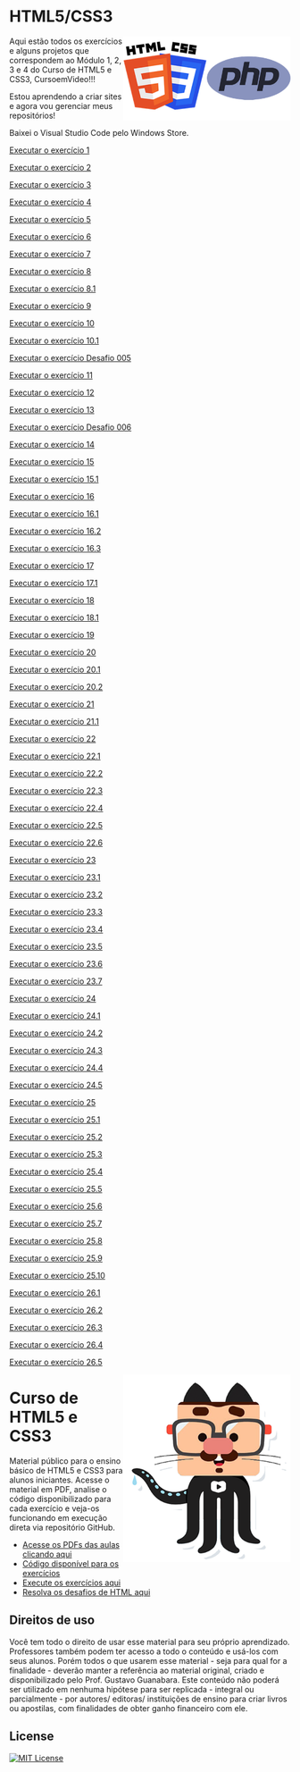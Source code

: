 # HTML5/CSS3

<img src="Imagem/php.webp" alt="PHP" align="right" width="150">

<img src="Imagem/HTML-CSS.png" alt="HTML-CSS" align="right" width="150">

Aqui estão todos os exercícios e alguns projetos que correspondem ao Módulo 1, 2, 3 e 4 do Curso de HTML5 e CSS3, CursoemVideo!!!

Estou aprendendo a criar sites e agora vou gerenciar meus repositórios!

Baixei o Visual Studio Code pelo Windows Store.

<a href= "https://anajulialeite.github.io/HTML-CSS/Exercícios/Exercício 1/index.html">Executar o exercício 1</a>

<a href= "https://anajulialeite.github.io/HTML-CSS/Exercícios/Exercício 2/index.html">Executar o exercício 2</a>

<a href= "https://anajulialeite.github.io/HTML-CSS/Exercícios/Exercício 3/index.html">Executar o exercício 3</a>

<a href= "https://anajulialeite.github.io/HTML-CSS/Exercícios/Exercício 4/index.html">Executar o exercício 4</a>

<a href= "https://anajulialeite.github.io/HTML-CSS/Exercícios/Exercício 5/index.html">Executar o exercício 5</a>

<a href= "https://anajulialeite.github.io/HTML-CSS/Exercícios/Exercício 6/index.html">Executar o exercício 6</a>

<a href= "https://anajulialeite.github.io/HTML-CSS/Exercícios/Exercício 7/index.html">Executar o exercício 7</a>

<a href= "https://anajulialeite.github.io/HTML-CSS/Exercícios/Exercício 8/index.html">Executar o exercício 8</a>

<a href= "https://anajulialeite.github.io/HTML-CSS/Exercícios/Exercício 8.1/index.html">Executar o exercício 8.1</a>

<a href= "https://anajulialeite.github.io/HTML-CSS/Exercícios/Exercício 9/index.html">Executar o exercício 9</a>

<a href= "https://anajulialeite.github.io/HTML-CSS/Exercícios/Exercício 10/index.html">Executar o exercício 10</a>

<a href= "https://anajulialeite.github.io/HTML-CSS/Exercícios/Exercício 10/pag002.html">Executar o exercício 10.1</a>

<a href= "https://anajulialeite.github.io/HTML-CSS/Desafio/Desafio 005/Desafio005.html">Executar o exercício Desafio 005</a>

<a href= "https://anajulialeite.github.io/HTML-CSS/Exercícios/Exercício 11/index.html">Executar o exercício 11</a>

<a href= "https://anajulialeite.github.io/HTML-CSS/Exercícios/Exercício 12/index.html">Executar o exercício 12</a>

<a href= "https://anajulialeite.github.io/HTML-CSS/Exercícios/Exercício 13/index.html">Executar o exercício 13</a>

<a href= "https://anajulialeite.github.io/HTML-CSS/Desafio/Desafio 006/index.html">Executar o exercício Desafio 006</a>

<a href= "https://anajulialeite.github.io/HTML-CSS/Exercícios/Exercício 14/index.html">Executar o exercício 14</a>

<a href= "https://anajulialeite.github.io/HTML-CSS/Exercícios/Exercício 15/index.html">Executar o exercício 15</a>

<a href= "https://anajulialeite.github.io/HTML-CSS/Exercícios/Exercício 15/pagina2.html">Executar o exercício 15.1</a>

<a href= "https://anajulialeite.github.io/HTML-CSS/Exercícios/Exercício 16/cor01.html">Executar o exercício 16</a>

<a href= "https://anajulialeite.github.io/HTML-CSS/Exercícios/Exercício 16/cor02.html">Executar o exercício 16.1</a>

<a href= "https://anajulialeite.github.io/HTML-CSS/Exercícios/Exercício 16/cor03.html">Executar o exercício 16.2</a>

<a href= "https://anajulialeite.github.io/HTML-CSS/Exercícios/Exercício 16/cor04.html">Executar o exercício 16.3</a>

<a href= "https://anajulialeite.github.io/HTML-CSS/Exercícios/Exercício 17/fonte01.html">Executar o exercício 17</a>

<a href= "https://anajulialeite.github.io/HTML-CSS/Exercícios/Exercício 17/fonte02.html">Executar o exercício 17.1</a>

<a href= "https://anajulialeite.github.io/HTML-CSS/Exercícios/Exercício 18/fonte01.html">Executar o exercício 18</a>

<a href= "https://anajulialeite.github.io/HTML-CSS/Exercícios/Exercício 18/fonte02.html">Executar o exercício 18.1</a>

<a href= "https://anajulialeite.github.io/HTML-CSS/Exercícios/Exercício 19/seletor01.html">Executar o exercício 19</a>

<a href= "https://anajulialeite.github.io/HTML-CSS/Exercícios/Exercício 20/hover.html">Executar o exercício 20</a>

<a href= "https://anajulialeite.github.io/HTML-CSS/Exercícios/Exercício 20/links.html">Executar o exercício 20.1</a>

<a href= "https://anajulialeite.github.io/HTML-CSS/Exercícios/Exercício 20/pseudoclasses.html">Executar o exercício 20.2</a>

<a href= "https://anajulialeite.github.io/HTML-CSS/Exercícios/Exercício 21/caixa01.html">Executar o exercício 21</a>

<a href= "https://anajulialeite.github.io/HTML-CSS/Exercícios/Exercício 21/caixa02.html">Executar o exercício 21.1</a>

<a href= "https://anajulialeite.github.io/HTML-CSS/Exercícios/Exercício 22/fundo001.html">Executar o exercício 22</a>

<a href= "https://anajulialeite.github.io/HTML-CSS/Exercícios/Exercício 22/fundo002.html">Executar o exercício 22.1</a>

<a href= "https://anajulialeite.github.io/HTML-CSS/Exercícios/Exercício 22/fundo003.html">Executar o exercício 22.2</a>

<a href= "https://anajulialeite.github.io/HTML-CSS/Exercícios/Exercício 22/fundo004.html">Executar o exercício 22.3</a>

<a href= "https://anajulialeite.github.io/HTML-CSS/Exercícios/Exercício 22/fundo005.html">Executar o exercício 22.4</a>

<a href= "https://anajulialeite.github.io/HTML-CSS/Exercícios/Exercício 22/fundo006.html">Executar o exercício 22.5</a>

<a href= "https://anajulialeite.github.io/HTML-CSS/Exercícios/Exercício 22/Fundo007.html">Executar o exercício 22.6</a>

<a href= "https://anajulialeite.github.io/HTML-CSS/Exercícios/Exercício 23/tabela001.html">Executar o exercício 23</a>

<a href= "https://anajulialeite.github.io/HTML-CSS/Exercícios/Exercício 23/tabela002.html">Executar o exercício 23.1</a>

<a href= "https://anajulialeite.github.io/HTML-CSS/Exercícios/Exercício 23/tabela003.html">Executar o exercício 23.2</a>

<a href= "https://anajulialeite.github.io/HTML-CSS/Exercícios/Exercício 23/tabela004.html">Executar o exercício 23.3</a>

<a href= "https://anajulialeite.github.io/HTML-CSS/Exercícios/Exercício 23/Tabela005.html">Executar o exercício 23.4</a>

<a href= "https://anajulialeite.github.io/HTML-CSS/Exercícios/Exercício 23/tabela006.html">Executar o exercício 23.5</a>

<a href= "https://anajulialeite.github.io/HTML-CSS/Exercícios/Exercício 23/Desafio.html">Executar o exercício 23.6</a>

<a href= "https://anajulialeite.github.io/HTML-CSS/Exercícios/Exercício 23/Desafio01.html">Executar o exercício 23.7</a>

<a href= "https://anajulialeite.github.io/HTML-CSS/Exercícios/Exercício 24/iframe001.html">Executar o exercício 24</a>

<a href= "https://anajulialeite.github.io/HTML-CSS/Exercícios/Exercício 24/iframe002.html">Executar o exercício 24.1</a>

<a href= "https://anajulialeite.github.io/HTML-CSS/Exercícios/Exercício 24/iframe003.html">Executar o exercício 24.2</a>

<a href= "https://anajulialeite.github.io/HTML-CSS/Exercícios/Exercício 24/iframe004.html">Executar o exercício 24.3</a>

<a href= "https://anajulialeite.github.io/HTML-CSS/Exercícios/Exercício 24/iframe005.html">Executar o exercício 24.4</a>

<a href= "https://anajulialeite.github.io/HTML-CSS/Exercícios/Exercício 24/iframe006.html">Executar o exercício 24.5</a>

<a href= "https://anajulialeite.github.io/HTML-CSS/Exercícios/Exercício 25/Cadastro.php">Executar o exercício 25</a>

<a href= "https://anajulialeite.github.io/HTML-CSS/Exercícios/Exercício 25/Form001.html">Executar o exercício 25.1</a>

<a href= "https://anajulialeite.github.io/HTML-CSS/Exercícios/Exercício 25/Form002.html">Executar o exercício 25.2</a>

<a href= "https://anajulialeite.github.io/HTML-CSS/Exercícios/Exercício 25/form003.html">Executar o exercício 25.3</a>

<a href= "https://anajulialeite.github.io/HTML-CSS/Exercícios/Exercício 25/Form004.html">Executar o exercício 25.4</a>

<a href= "https://anajulialeite.github.io/HTML-CSS/Exercícios/Exercício 25/Form005.html">Executar o exercício 25.5</a>

<a href= "https://anajulialeite.github.io/HTML-CSS/Exercícios/Exercício 25/Form006.html">Executar o exercício 25.6</a>

<a href= "https://anajulialeite.github.io/HTML-CSS/Exercícios/Exercício 25/Form007.html">Executar o exercício 25.7</a>

<a href= "https://anajulialeite.github.io/HTML-CSS/Exercícios/Exercício 25/Form008.html">Executar o exercício 25.8</a>

<a href= "https://anajulialeite.github.io/HTML-CSS/Exercícios/Exercício 25/Form009.html">Executar o exercício 25.9</a>

<a href= "https://anajulialeite.github.io/HTML-CSS/Exercícios/Exercício 25/Form010.html">Executar o exercício 25.10</a>

<a href= "https://anajulialeite.github.io/HTML-CSS/Exercícios/Exercício 26/MQ001/index.html">Executar o exercício 26.1</a>

<a href= "https://anajulialeite.github.io/HTML-CSS/Exercícios/Exercício 26/MQ002/index.html">Executar o exercício 26.2</a>

<a href= "https://anajulialeite.github.io/HTML-CSS/Exercícios/Exercício 26/MQ003/index.html">Executar o exercício 26.3</a>

<a href= "https://anajulialeite.github.io/HTML-CSS/Exercícios/Exercício 26/MQ004/index.html">Executar o exercício 26.4</a>

<a href= "https://anajulialeite.github.io/HTML-CSS/Exercícios/Exercício 26/MQ005/index.html">Executar o exercício 26.5</a>

<img src="Imagem/mascote.png" align="right" width="300">

# Curso de HTML5 e CSS3

Material público para o ensino básico de HTML5 e CSS3 para alunos iniciantes. Acesse o material em PDF, analise o código disponibilizado para cada exercício e veja-os funcionando em execução direta via repositório GitHub.

* [Acesse os PDFs das aulas clicando aqui](https://github.com/gustavoguanabara/html-css/tree/fe6653ecdafa5b7275a5ecb4c36a8ca14f5043e7/aulas-pdf)
* [Código disponível para os exercícios](https://github.com/gustavoguanabara/html-css/tree/master/exercicios)
* [Execute os exercícios aqui](https://gustavoguanabara.github.io/html-css/exercicios/)
* [Resolva os desafios de HTML aqui](https://github.com/gustavoguanabara/html-css/tree/master/desafios)

## Direitos de uso

Você tem todo o direito de usar esse material para seu próprio aprendizado. Professores também podem ter acesso a todo o conteúdo e usá-los com seus alunos. Porém todos o que usarem esse material - seja para qual for a finalidade - deverão manter a referência ao material original, criado e disponibilizado pelo Prof. Gustavo Guanabara. Este conteúdo não poderá ser utilizado em nenhuma hipótese para ser replicada - integral ou parcialmente - por autores/ editoras/ instituições de ensino para criar livros ou apostilas, com finalidades de obter ganho financeiro com ele.

## License

[![MIT License](https://img.shields.io/badge/License-MIT-%231C003F.svg)](./LICENSE)
